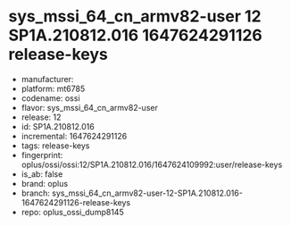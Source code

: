 # sys_mssi_64_cn_armv82-user 12 SP1A.210812.016 1647624291126 release-keys
- manufacturer: 
- platform: mt6785
- codename: ossi
- flavor: sys_mssi_64_cn_armv82-user
- release: 12
- id: SP1A.210812.016
- incremental: 1647624291126
- tags: release-keys
- fingerprint: oplus/ossi/ossi:12/SP1A.210812.016/1647624109992:user/release-keys
- is_ab: false
- brand: oplus
- branch: sys_mssi_64_cn_armv82-user-12-SP1A.210812.016-1647624291126-release-keys
- repo: oplus_ossi_dump8145
